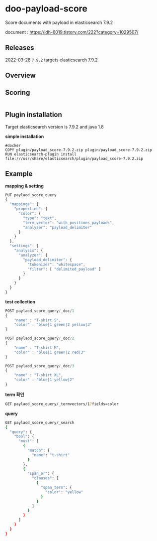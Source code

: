# doo-payload-score
Score documents with payload in elasticsearch 7.9.2

document : https://ldh-6019.tistory.com/222?category=1029507/

## Releases
2022-03-28 `7.9.2` targets elasticsearch 7.9.2

## Overview


## Scoring
```java

```

## Plugin installation
Target elasticsearch version is 7.9.2 and java 1.8

**simple installation**
```shell
#docker 
COPY plugin/payload_score-7.9.2.zip plugin/payload_score-7.9.2.zip
RUN elasticsearch-plugin install file:///usr/share/elasticsearch/plugin/payload_score-7.9.2.zip

```



## Example

**mapping & setting**

```javascript 1.8
PUT paylaod_score_query
{
  "mappings": {
    "properties": {
      "color": {
        "type": "text",
        "term_vector": "with_positions_payloads",
        "analyzer": "payload_delimiter"
      }
    }
  },
  "settings": {
    "analysis": {
      "analyzer": {
        "payload_delimiter": {
          "tokenizer": "whitespace",
          "filter": [ "delimited_payload" ]
        }
      }
    }
  }
}

```

**test collection**
```javascript
POST paylaod_score_query/_doc/1
{
    "name" : "T-shirt S",
    "color" : "blue|1 green|2 yellow|3"
}

POST paylaod_score_query/_doc/2
{
    "name" : "T-shirt M",
    "color" : "blue|1 green|2 red|3"
}

POST paylaod_score_query/_doc/3
{
    "name" : "T-shirt XL",
    "color" : "blue|1 yellow|2"
}
```

**term 확인**
```bash
GET paylaod_score_query/_termvectors/1?fields=color
```

**query**
```bash
GET paylaod_score_query/_search
{
  "query": {
    "bool": {
      "must": [
        {
          "match": {
            "name": "t-shirt"
          }
        },
        {
          "span_or": {
            "clauses": [
              {
                "span_term": {
                  "color": "yellow"
                }
              }
            ]
          }
        }
      ]
    }
  }
}
```
